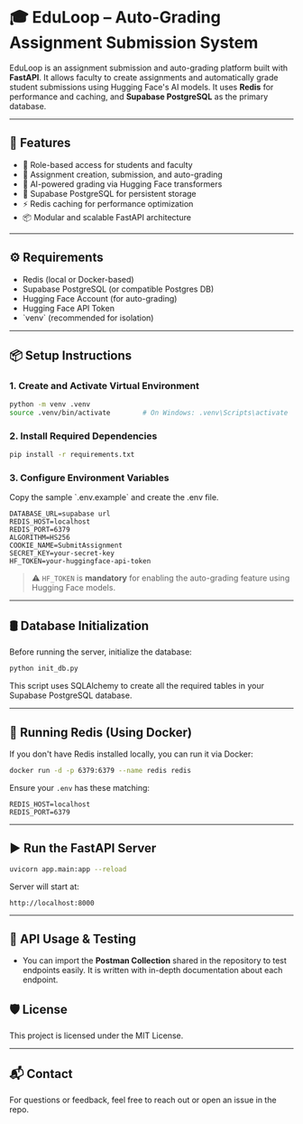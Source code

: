 # 🎓 EduLoop – Auto-Grading Assignment Submission System

EduLoop is an assignment submission and auto-grading platform built with **FastAPI**. It allows faculty to create assignments and automatically grade student submissions using Hugging Face's AI models. It uses **Redis** for performance and caching, and **Supabase PostgreSQL** as the primary database.

---

## 🚀 Features

- 👥 Role-based access for students and faculty
- 📝 Assignment creation, submission, and auto-grading
- 🤖 AI-powered grading via Hugging Face transformers
- 💾 Supabase PostgreSQL for persistent storage
- ⚡ Redis caching for performance optimization
- 📦 Modular and scalable FastAPI architecture

---


## ⚙️ Requirements

- Redis (local or Docker-based)
- Supabase PostgreSQL (or compatible Postgres DB)
- Hugging Face Account (for auto-grading)
- Hugging Face API Token
- \`venv\` (recommended for isolation)

---

## 📦 Setup Instructions


### 1. Create and Activate Virtual Environment

```bash
python -m venv .venv
source .venv/bin/activate        # On Windows: .venv\Scripts\activate
```

### 2. Install Required Dependencies

```bash
pip install -r requirements.txt
```

### 3. Configure Environment Variables

Copy the sample \`.env.example\` and create the .env file.


```dotenv
DATABASE_URL=supabase url
REDIS_HOST=localhost
REDIS_PORT=6379
ALGORITHM=HS256
COOKIE_NAME=SubmitAssignment
SECRET_KEY=your-secret-key
HF_TOKEN=your-huggingface-api-token
```

> ⚠️ `HF_TOKEN` is **mandatory** for enabling the auto-grading feature using Hugging Face models.

---

## 🛢️ Database Initialization

Before running the server, initialize the database:

```bash
python init_db.py
```

This script uses SQLAlchemy to create all the required tables in your Supabase PostgreSQL database.

---

## 🧠 Running Redis (Using Docker)

If you don't have Redis installed locally, you can run it via Docker:

```bash
docker run -d -p 6379:6379 --name redis redis
```

Ensure your `.env` has these matching:

```dotenv
REDIS_HOST=localhost
REDIS_PORT=6379
```

---

## ▶️ Run the FastAPI Server

```bash
uvicorn app.main:app --reload
```

Server will start at:

```
http://localhost:8000
```

---

## 📮 API Usage & Testing

- You can import the **Postman Collection** shared in the repository to test endpoints easily. It is written with in-depth documentation about each endpoint.



## 🛡️ License

This project is licensed under the MIT License.

---

## 📬 Contact

For questions or feedback, feel free to reach out or open an issue in the repo.
